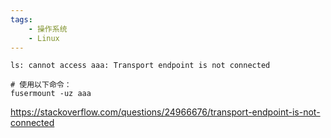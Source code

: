 ```yaml
---
tags:
    - 操作系统
    - Linux
---
```


```
ls: cannot access aaa: Transport endpoint is not connected

# 使用以下命令：
fusermount -uz aaa
```

https://stackoverflow.com/questions/24966676/transport-endpoint-is-not-connected